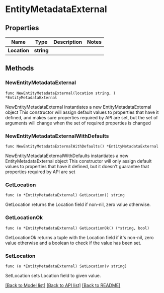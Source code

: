 # EntityMetadataExternal

## Properties

Name | Type | Description | Notes
------------ | ------------- | ------------- | -------------
**Location** | **string** |  | 

## Methods

### NewEntityMetadataExternal

`func NewEntityMetadataExternal(location string, ) *EntityMetadataExternal`

NewEntityMetadataExternal instantiates a new EntityMetadataExternal object
This constructor will assign default values to properties that have it defined,
and makes sure properties required by API are set, but the set of arguments
will change when the set of required properties is changed

### NewEntityMetadataExternalWithDefaults

`func NewEntityMetadataExternalWithDefaults() *EntityMetadataExternal`

NewEntityMetadataExternalWithDefaults instantiates a new EntityMetadataExternal object
This constructor will only assign default values to properties that have it defined,
but it doesn't guarantee that properties required by API are set

### GetLocation

`func (o *EntityMetadataExternal) GetLocation() string`

GetLocation returns the Location field if non-nil, zero value otherwise.

### GetLocationOk

`func (o *EntityMetadataExternal) GetLocationOk() (*string, bool)`

GetLocationOk returns a tuple with the Location field if it's non-nil, zero value otherwise
and a boolean to check if the value has been set.

### SetLocation

`func (o *EntityMetadataExternal) SetLocation(v string)`

SetLocation sets Location field to given value.



[[Back to Model list]](../README.md#documentation-for-models) [[Back to API list]](../README.md#documentation-for-api-endpoints) [[Back to README]](../README.md)


